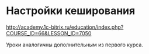 # Настройки кеширования
http://academy.1c-bitrix.ru/education/index.php?COURSE_ID=66&LESSON_ID=7050

Уроки аналогичны дополнительным из первого курса.
